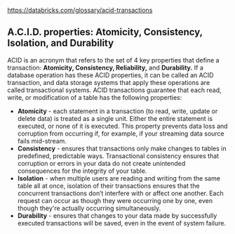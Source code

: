 https://databricks.com/glossary/acid-transactions

## A.C.I.D. properties: Atomicity, Consistency, Isolation, and Durability

ACID is an acronym that refers to the set of 4 key properties that define a transaction: **Atomicity, Consistency, Reliability,** and **Durability.** If a database operation has these ACID properties, it can be called an ACID transaction, and data storage systems that apply these operations are called transactional systems. ACID transactions guarantee that each read, write, or modification of a table has the following properties:

-   **Atomicity** - each statement in a transaction (to read, write, update or delete data) is treated as a single unit. Either the entire statement is executed, or none of it is executed. This property prevents data loss and corruption from occurring if, for example, if your streaming data source fails mid-stream.
-   **Consistency** - ensures that transactions only make changes to tables in predefined, predictable ways. Transactional consistency ensures that corruption or errors in your data do not create unintended consequences for the integrity of your table.
-   **Isolation** - when multiple users are reading and writing from the same table all at once, isolation of their transactions ensures that the concurrent transactions don’t interfere with or affect one another. Each request can occur as though they were occurring one by one, even though they're actually occurring simultaneously.
-   **Durability** - ensures that changes to your data made by successfully executed transactions will be saved, even in the event of system failure.
